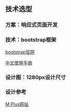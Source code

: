 ## 技术选型

### 方案：响应式页面开发

### 技术：bootstrap框架

[bootstrap官网](https://www.bootcss.com/)

[中文使用手册](https://v3.bootcss.com/)

### 设计图：1280px设计尺寸

###  设计参考

[M Plus网站](https://www.mplus.com.tw/)

